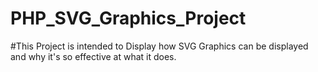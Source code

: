 # PHP_SVG_Graphics_Project

#This Project is intended to Display how SVG Graphics can be displayed and why it's so effective at what it does.